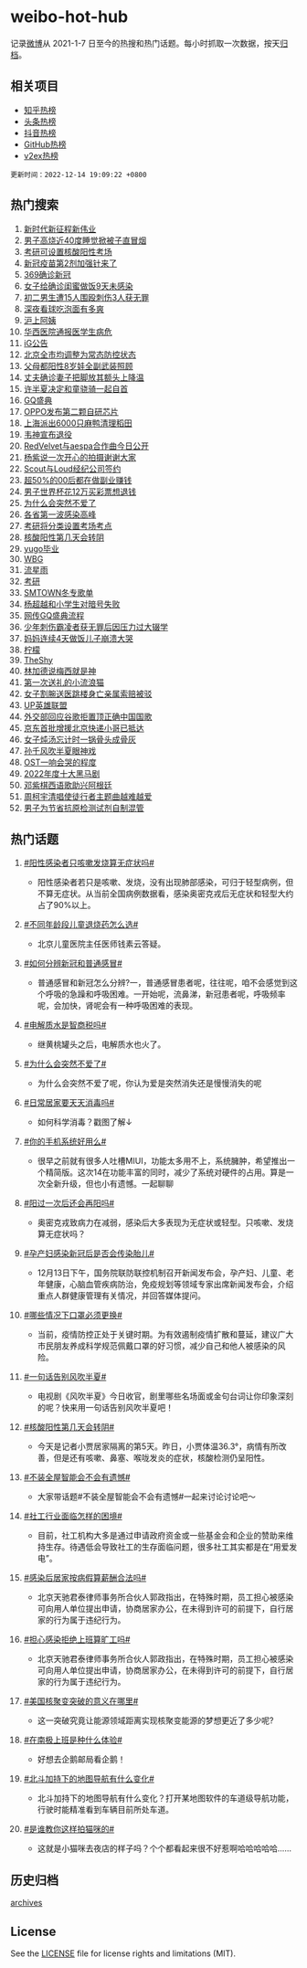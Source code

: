 # weibo-hot-hub

记录[微博](https://www.weibo.com)从 2021-1-7 日至今的热搜和热门话题。每小时抓取一次数据，按天[归档](archives)。

## 相关项目

- [知乎热榜](https://github.com/lonnyzhang423/zhihu-hot-hub)
- [头条热榜](https://github.com/lonnyzhang423/toutiao-hot-hub)
- [抖音热榜](https://github.com/lonnyzhang423/douyin-hot-hub)
- [GitHub热榜](https://github.com/lonnyzhang423/github-hot-hub)
- [v2ex热榜](https://github.com/lonnyzhang423/v2ex-hot-hub)


`更新时间：2022-12-14 19:09:22 +0800`

## 热门搜索

1. [新时代新征程新伟业](https://m.weibo.cn/search?containerid=100103type%3D1%26t%3D10%26q%3D%23%E6%96%B0%E6%97%B6%E4%BB%A3%E6%96%B0%E5%BE%81%E7%A8%8B%E6%96%B0%E4%BC%9F%E4%B8%9A%23&stream_entry_id=51&isnewpage=1&extparam=seat%3D1%26cate%3D10103%26filter_type%3Drealtimehot%26pos%3D0%26c_type%3D51%26dgr%3D0%26display_time%3D1671016161%26pre_seqid%3D167101616148706095148&luicode=10000011&lfid=106003type%253D25%2526t%253D3%2526disable_hot%253D1%2526filter_type%253Drealtimehot)
1. [男子高烧近40度睡觉掀被子直冒烟](https://m.weibo.cn/search?containerid=100103type%3D1%26t%3D10%26q%3D%23%E7%94%B7%E5%AD%90%E9%AB%98%E7%83%A7%E8%BF%9140%E5%BA%A6%E7%9D%A1%E8%A7%89%E6%8E%80%E8%A2%AB%E5%AD%90%E7%9B%B4%E5%86%92%E7%83%9F%23&stream_entry_id=31&isnewpage=1&extparam=seat%3D1%26realpos%3D1%26filter_type%3Drealtimehot%26lcate%3D5001%26dgr%3D0%26c_type%3D31%26cate%3D5001%26q%3D%2523%25E7%2594%25B7%25E5%25AD%2590%25E9%25AB%2598%25E7%2583%25A7%25E8%25BF%259140%25E5%25BA%25A6%25E7%259D%25A1%25E8%25A7%2589%25E6%258E%2580%25E8%25A2%25AB%25E5%25AD%2590%25E7%259B%25B4%25E5%2586%2592%25E7%2583%259F%2523%26pos%3D0%26band_rank%3D1%26flag%3D2%26display_time%3D1671016161%26pre_seqid%3D167101616148706095148&luicode=10000011&lfid=106003type%253D25%2526t%253D3%2526disable_hot%253D1%2526filter_type%253Drealtimehot)
1. [考研可设置核酸阳性考场](https://m.weibo.cn/search?containerid=100103type%3D1%26t%3D10%26q%3D%23%E8%80%83%E7%A0%94%E5%8F%AF%E8%AE%BE%E7%BD%AE%E6%A0%B8%E9%85%B8%E9%98%B3%E6%80%A7%E8%80%83%E5%9C%BA%23&stream_entry_id=31&isnewpage=1&extparam=seat%3D1%26realpos%3D2%26filter_type%3Drealtimehot%26lcate%3D5001%26dgr%3D0%26c_type%3D31%26cate%3D5001%26q%3D%2523%25E8%2580%2583%25E7%25A0%2594%25E5%258F%25AF%25E8%25AE%25BE%25E7%25BD%25AE%25E6%25A0%25B8%25E9%2585%25B8%25E9%2598%25B3%25E6%2580%25A7%25E8%2580%2583%25E5%259C%25BA%2523%26pos%3D1%26band_rank%3D2%26flag%3D1%26display_time%3D1671016161%26pre_seqid%3D167101616148706095148&luicode=10000011&lfid=106003type%253D25%2526t%253D3%2526disable_hot%253D1%2526filter_type%253Drealtimehot)
1. [新冠疫苗第2剂加强针来了](https://m.weibo.cn/search?containerid=100103type%3D1%26t%3D10%26q%3D%23%E6%96%B0%E5%86%A0%E7%96%AB%E8%8B%97%E7%AC%AC2%E5%89%82%E5%8A%A0%E5%BC%BA%E9%92%88%E6%9D%A5%E4%BA%86%23&stream_entry_id=31&isnewpage=1&extparam=seat%3D1%26realpos%3D3%26filter_type%3Drealtimehot%26lcate%3D5001%26dgr%3D0%26c_type%3D31%26cate%3D5001%26q%3D%2523%25E6%2596%25B0%25E5%2586%25A0%25E7%2596%25AB%25E8%258B%2597%25E7%25AC%25AC2%25E5%2589%2582%25E5%258A%25A0%25E5%25BC%25BA%25E9%2592%2588%25E6%259D%25A5%25E4%25BA%2586%2523%26pos%3D2%26band_rank%3D3%26flag%3D0%26display_time%3D1671016161%26pre_seqid%3D167101616148706095148&luicode=10000011&lfid=106003type%253D25%2526t%253D3%2526disable_hot%253D1%2526filter_type%253Drealtimehot)
1. [369确诊新冠](https://m.weibo.cn/search?containerid=100103type%3D1%26t%3D10%26q%3D%23369%E7%A1%AE%E8%AF%8A%E6%96%B0%E5%86%A0%23&stream_entry_id=31&isnewpage=1&extparam=seat%3D1%26realpos%3D4%26filter_type%3Drealtimehot%26lcate%3D5001%26dgr%3D0%26c_type%3D31%26cate%3D5001%26q%3D%2523369%25E7%25A1%25AE%25E8%25AF%258A%25E6%2596%25B0%25E5%2586%25A0%2523%26pos%3D3%26band_rank%3D4%26flag%3D2%26display_time%3D1671016161%26pre_seqid%3D167101616148706095148&luicode=10000011&lfid=106003type%253D25%2526t%253D3%2526disable_hot%253D1%2526filter_type%253Drealtimehot)
1. [女子给确诊闺蜜做饭9天未感染](https://m.weibo.cn/search?containerid=100103type%3D1%26t%3D10%26q%3D%23%E5%A5%B3%E5%AD%90%E7%BB%99%E7%A1%AE%E8%AF%8A%E9%97%BA%E8%9C%9C%E5%81%9A%E9%A5%AD9%E5%A4%A9%E6%9C%AA%E6%84%9F%E6%9F%93%23&stream_entry_id=31&isnewpage=1&extparam=seat%3D1%26realpos%3D5%26filter_type%3Drealtimehot%26lcate%3D5001%26dgr%3D0%26c_type%3D31%26cate%3D5001%26q%3D%2523%25E5%25A5%25B3%25E5%25AD%2590%25E7%25BB%2599%25E7%25A1%25AE%25E8%25AF%258A%25E9%2597%25BA%25E8%259C%259C%25E5%2581%259A%25E9%25A5%25AD9%25E5%25A4%25A9%25E6%259C%25AA%25E6%2584%259F%25E6%259F%2593%2523%26pos%3D4%26band_rank%3D5%26flag%3D1%26display_time%3D1671016161%26pre_seqid%3D167101616148706095148&luicode=10000011&lfid=106003type%253D25%2526t%253D3%2526disable_hot%253D1%2526filter_type%253Drealtimehot)
1. [初二男生遭15人围殴刺伤3人获无罪](https://m.weibo.cn/search?containerid=100103type%3D1%26t%3D10%26q%3D%23%E5%88%9D%E4%BA%8C%E7%94%B7%E7%94%9F%E9%81%AD15%E4%BA%BA%E5%9B%B4%E6%AE%B4%E5%88%BA%E4%BC%A43%E4%BA%BA%E8%8E%B7%E6%97%A0%E7%BD%AA%23&stream_entry_id=31&isnewpage=1&extparam=seat%3D1%26realpos%3D6%26filter_type%3Drealtimehot%26lcate%3D5001%26dgr%3D0%26c_type%3D31%26cate%3D5001%26q%3D%2523%25E5%2588%259D%25E4%25BA%258C%25E7%2594%25B7%25E7%2594%259F%25E9%2581%25AD15%25E4%25BA%25BA%25E5%259B%25B4%25E6%25AE%25B4%25E5%2588%25BA%25E4%25BC%25A43%25E4%25BA%25BA%25E8%258E%25B7%25E6%2597%25A0%25E7%25BD%25AA%2523%26pos%3D5%26band_rank%3D6%26flag%3D0%26display_time%3D1671016161%26pre_seqid%3D167101616148706095148&luicode=10000011&lfid=106003type%253D25%2526t%253D3%2526disable_hot%253D1%2526filter_type%253Drealtimehot)
1. [深夜看球吃泡面有多爽](https://m.weibo.cn/search?containerid=100103type%3D1%26t%3D10%26q%3D%23%E6%B7%B1%E5%A4%9C%E7%9C%8B%E7%90%83%E5%90%83%E6%B3%A1%E9%9D%A2%E6%9C%89%E5%A4%9A%E7%88%BD%23&stream_entry_id=31&isnewpage=1&extparam=seat%3D1%26filter_type%3Drealtimehot%26lcate%3D5001%26c_type%3D31%26dgr%3D0%26cate%3D5001%26q%3D%2523%25E6%25B7%25B1%25E5%25A4%259C%25E7%259C%258B%25E7%2590%2583%25E5%2590%2583%25E6%25B3%25A1%25E9%259D%25A2%25E6%259C%2589%25E5%25A4%259A%25E7%2588%25BD%2523%26topic_ad%3D1%26pos%3D6%26band_rank%3D7%26adid%3D174984%26display_time%3D1671016161%26pre_seqid%3D167101616148706095148&luicode=10000011&lfid=106003type%253D25%2526t%253D3%2526disable_hot%253D1%2526filter_type%253Drealtimehot)
1. [沪上阿姨](https://m.weibo.cn/search?containerid=100103type%3D1%26t%3D10%26q%3D%E6%B2%AA%E4%B8%8A%E9%98%BF%E5%A7%A8&stream_entry_id=31&isnewpage=1&extparam=seat%3D1%26realpos%3D7%26filter_type%3Drealtimehot%26lcate%3D5001%26dgr%3D0%26c_type%3D31%26cate%3D5001%26q%3D%25E6%25B2%25AA%25E4%25B8%258A%25E9%2598%25BF%25E5%25A7%25A8%26pos%3D7%26band_rank%3D7%26flag%3D16%26display_time%3D1671016161%26pre_seqid%3D167101616148706095148&luicode=10000011&lfid=106003type%253D25%2526t%253D3%2526disable_hot%253D1%2526filter_type%253Drealtimehot)
1. [华西医院通报医学生病危](https://m.weibo.cn/search?containerid=100103type%3D1%26t%3D10%26q%3D%23%E5%8D%8E%E8%A5%BF%E5%8C%BB%E9%99%A2%E9%80%9A%E6%8A%A5%E5%8C%BB%E5%AD%A6%E7%94%9F%E7%97%85%E5%8D%B1%23&stream_entry_id=31&isnewpage=1&extparam=seat%3D1%26realpos%3D8%26filter_type%3Drealtimehot%26lcate%3D5001%26dgr%3D0%26c_type%3D31%26cate%3D5001%26q%3D%2523%25E5%258D%258E%25E8%25A5%25BF%25E5%258C%25BB%25E9%2599%25A2%25E9%2580%259A%25E6%258A%25A5%25E5%258C%25BB%25E5%25AD%25A6%25E7%2594%259F%25E7%2597%2585%25E5%258D%25B1%2523%26pos%3D8%26band_rank%3D8%26flag%3D16%26display_time%3D1671016161%26pre_seqid%3D167101616148706095148&luicode=10000011&lfid=106003type%253D25%2526t%253D3%2526disable_hot%253D1%2526filter_type%253Drealtimehot)
1. [iG公告](https://m.weibo.cn/search?containerid=100103type%3D1%26t%3D10%26q%3DiG%E5%85%AC%E5%91%8A&stream_entry_id=31&isnewpage=1&extparam=seat%3D1%26realpos%3D9%26filter_type%3Drealtimehot%26lcate%3D5001%26dgr%3D0%26c_type%3D31%26cate%3D5001%26q%3DiG%25E5%2585%25AC%25E5%2591%258A%26pos%3D9%26band_rank%3D9%26flag%3D1%26display_time%3D1671016161%26pre_seqid%3D167101616148706095148&luicode=10000011&lfid=106003type%253D25%2526t%253D3%2526disable_hot%253D1%2526filter_type%253Drealtimehot)
1. [北京全市均调整为常态防控状态](https://m.weibo.cn/search?containerid=100103type%3D1%26t%3D10%26q%3D%23%E5%8C%97%E4%BA%AC%E5%85%A8%E5%B8%82%E5%9D%87%E8%B0%83%E6%95%B4%E4%B8%BA%E5%B8%B8%E6%80%81%E9%98%B2%E6%8E%A7%E7%8A%B6%E6%80%81%23&stream_entry_id=31&isnewpage=1&extparam=seat%3D1%26realpos%3D10%26filter_type%3Drealtimehot%26lcate%3D5001%26dgr%3D0%26c_type%3D31%26cate%3D5001%26q%3D%2523%25E5%258C%2597%25E4%25BA%25AC%25E5%2585%25A8%25E5%25B8%2582%25E5%259D%2587%25E8%25B0%2583%25E6%2595%25B4%25E4%25B8%25BA%25E5%25B8%25B8%25E6%2580%2581%25E9%2598%25B2%25E6%258E%25A7%25E7%258A%25B6%25E6%2580%2581%2523%26pos%3D10%26band_rank%3D10%26flag%3D0%26display_time%3D1671016161%26pre_seqid%3D167101616148706095148&luicode=10000011&lfid=106003type%253D25%2526t%253D3%2526disable_hot%253D1%2526filter_type%253Drealtimehot)
1. [父母都阳性8岁娃全副武装照顾](https://m.weibo.cn/search?containerid=100103type%3D1%26t%3D10%26q%3D%23%E7%88%B6%E6%AF%8D%E9%83%BD%E9%98%B3%E6%80%A78%E5%B2%81%E5%A8%83%E5%85%A8%E5%89%AF%E6%AD%A6%E8%A3%85%E7%85%A7%E9%A1%BE%23&stream_entry_id=31&isnewpage=1&extparam=seat%3D1%26realpos%3D11%26filter_type%3Drealtimehot%26lcate%3D5001%26dgr%3D0%26c_type%3D31%26cate%3D5001%26q%3D%2523%25E7%2588%25B6%25E6%25AF%258D%25E9%2583%25BD%25E9%2598%25B3%25E6%2580%25A78%25E5%25B2%2581%25E5%25A8%2583%25E5%2585%25A8%25E5%2589%25AF%25E6%25AD%25A6%25E8%25A3%2585%25E7%2585%25A7%25E9%25A1%25BE%2523%26pos%3D11%26band_rank%3D11%26flag%3D2%26display_time%3D1671016161%26pre_seqid%3D167101616148706095148&luicode=10000011&lfid=106003type%253D25%2526t%253D3%2526disable_hot%253D1%2526filter_type%253Drealtimehot)
1. [丈夫确诊妻子把脚放其额头上降温](https://m.weibo.cn/search?containerid=100103type%3D1%26t%3D10%26q%3D%23%E4%B8%88%E5%A4%AB%E7%A1%AE%E8%AF%8A%E5%A6%BB%E5%AD%90%E6%8A%8A%E8%84%9A%E6%94%BE%E5%85%B6%E9%A2%9D%E5%A4%B4%E4%B8%8A%E9%99%8D%E6%B8%A9%23&stream_entry_id=31&isnewpage=1&extparam=seat%3D1%26realpos%3D12%26filter_type%3Drealtimehot%26lcate%3D5001%26dgr%3D0%26c_type%3D31%26cate%3D5001%26q%3D%2523%25E4%25B8%2588%25E5%25A4%25AB%25E7%25A1%25AE%25E8%25AF%258A%25E5%25A6%25BB%25E5%25AD%2590%25E6%258A%258A%25E8%2584%259A%25E6%2594%25BE%25E5%2585%25B6%25E9%25A2%259D%25E5%25A4%25B4%25E4%25B8%258A%25E9%2599%258D%25E6%25B8%25A9%2523%26pos%3D12%26band_rank%3D12%26flag%3D1%26display_time%3D1671016161%26pre_seqid%3D167101616148706095148&luicode=10000011&lfid=106003type%253D25%2526t%253D3%2526disable_hot%253D1%2526filter_type%253Drealtimehot)
1. [许半夏决定和童骁骑一起自首](https://m.weibo.cn/search?containerid=100103type%3D1%26t%3D10%26q%3D%23%E8%AE%B8%E5%8D%8A%E5%A4%8F%E5%86%B3%E5%AE%9A%E5%92%8C%E7%AB%A5%E9%AA%81%E9%AA%91%E4%B8%80%E8%B5%B7%E8%87%AA%E9%A6%96%23&stream_entry_id=31&isnewpage=1&extparam=seat%3D1%26realpos%3D13%26filter_type%3Drealtimehot%26lcate%3D5001%26dgr%3D0%26c_type%3D31%26cate%3D5001%26q%3D%2523%25E8%25AE%25B8%25E5%258D%258A%25E5%25A4%258F%25E5%2586%25B3%25E5%25AE%259A%25E5%2592%258C%25E7%25AB%25A5%25E9%25AA%2581%25E9%25AA%2591%25E4%25B8%2580%25E8%25B5%25B7%25E8%2587%25AA%25E9%25A6%2596%2523%26pos%3D13%26band_rank%3D13%26flag%3D0%26display_time%3D1671016161%26pre_seqid%3D167101616148706095148&luicode=10000011&lfid=106003type%253D25%2526t%253D3%2526disable_hot%253D1%2526filter_type%253Drealtimehot)
1. [GQ盛典](https://m.weibo.cn/search?containerid=100103type%3D1%26t%3D10%26q%3DGQ%E7%9B%9B%E5%85%B8&stream_entry_id=31&isnewpage=1&extparam=seat%3D1%26realpos%3D14%26filter_type%3Drealtimehot%26lcate%3D5001%26dgr%3D0%26c_type%3D31%26cate%3D5001%26q%3DGQ%25E7%259B%259B%25E5%2585%25B8%26pos%3D14%26band_rank%3D14%26flag%3D0%26display_time%3D1671016161%26pre_seqid%3D167101616148706095148&luicode=10000011&lfid=106003type%253D25%2526t%253D3%2526disable_hot%253D1%2526filter_type%253Drealtimehot)
1. [OPPO发布第二颗自研芯片](https://m.weibo.cn/search?containerid=100103type%3D1%26t%3D10%26q%3D%23OPPO%E5%8F%91%E5%B8%83%E7%AC%AC%E4%BA%8C%E9%A2%97%E8%87%AA%E7%A0%94%E8%8A%AF%E7%89%87%23&stream_entry_id=31&isnewpage=1&extparam=seat%3D1%26realpos%3D15%26filter_type%3Drealtimehot%26lcate%3D5001%26dgr%3D0%26c_type%3D31%26cate%3D5001%26q%3D%2523OPPO%25E5%258F%2591%25E5%25B8%2583%25E7%25AC%25AC%25E4%25BA%258C%25E9%25A2%2597%25E8%2587%25AA%25E7%25A0%2594%25E8%258A%25AF%25E7%2589%2587%2523%26pos%3D15%26band_rank%3D15%26adid%3D175050%26flag%3D0%26display_time%3D1671016161%26pre_seqid%3D167101616148706095148&luicode=10000011&lfid=106003type%253D25%2526t%253D3%2526disable_hot%253D1%2526filter_type%253Drealtimehot)
1. [上海派出6000只麻鸭清理稻田](https://m.weibo.cn/search?containerid=100103type%3D1%26t%3D10%26q%3D%23%E4%B8%8A%E6%B5%B7%E6%B4%BE%E5%87%BA6000%E5%8F%AA%E9%BA%BB%E9%B8%AD%E6%B8%85%E7%90%86%E7%A8%BB%E7%94%B0%23&stream_entry_id=31&isnewpage=1&extparam=seat%3D1%26realpos%3D16%26filter_type%3Drealtimehot%26lcate%3D5001%26dgr%3D0%26c_type%3D31%26cate%3D5001%26q%3D%2523%25E4%25B8%258A%25E6%25B5%25B7%25E6%25B4%25BE%25E5%2587%25BA6000%25E5%258F%25AA%25E9%25BA%25BB%25E9%25B8%25AD%25E6%25B8%2585%25E7%2590%2586%25E7%25A8%25BB%25E7%2594%25B0%2523%26pos%3D16%26band_rank%3D16%26flag%3D0%26display_time%3D1671016161%26pre_seqid%3D167101616148706095148&luicode=10000011&lfid=106003type%253D25%2526t%253D3%2526disable_hot%253D1%2526filter_type%253Drealtimehot)
1. [韦神宣布退役](https://m.weibo.cn/search?containerid=100103type%3D1%26t%3D10%26q%3D%23%E9%9F%A6%E7%A5%9E%E5%AE%A3%E5%B8%83%E9%80%80%E5%BD%B9%23&stream_entry_id=31&isnewpage=1&extparam=seat%3D1%26realpos%3D17%26filter_type%3Drealtimehot%26lcate%3D5001%26dgr%3D0%26c_type%3D31%26cate%3D5001%26q%3D%2523%25E9%259F%25A6%25E7%25A5%259E%25E5%25AE%25A3%25E5%25B8%2583%25E9%2580%2580%25E5%25BD%25B9%2523%26pos%3D17%26band_rank%3D17%26flag%3D1%26display_time%3D1671016161%26pre_seqid%3D167101616148706095148&luicode=10000011&lfid=106003type%253D25%2526t%253D3%2526disable_hot%253D1%2526filter_type%253Drealtimehot)
1. [RedVelvet与aespa合作曲今日公开](https://m.weibo.cn/search?containerid=100103type%3D1%26t%3D10%26q%3D%23RedVelvet%E4%B8%8Eaespa%E5%90%88%E4%BD%9C%E6%9B%B2%E4%BB%8A%E6%97%A5%E5%85%AC%E5%BC%80%23&stream_entry_id=31&isnewpage=1&extparam=seat%3D1%26realpos%3D18%26filter_type%3Drealtimehot%26lcate%3D5001%26dgr%3D0%26c_type%3D31%26cate%3D5001%26q%3D%2523RedVelvet%25E4%25B8%258Eaespa%25E5%2590%2588%25E4%25BD%259C%25E6%259B%25B2%25E4%25BB%258A%25E6%2597%25A5%25E5%2585%25AC%25E5%25BC%2580%2523%26pos%3D18%26band_rank%3D18%26flag%3D1%26display_time%3D1671016161%26pre_seqid%3D167101616148706095148&luicode=10000011&lfid=106003type%253D25%2526t%253D3%2526disable_hot%253D1%2526filter_type%253Drealtimehot)
1. [杨紫说一次开心的拍摄谢谢大家](https://m.weibo.cn/search?containerid=100103type%3D1%26t%3D10%26q%3D%23%E6%9D%A8%E7%B4%AB%E8%AF%B4%E4%B8%80%E6%AC%A1%E5%BC%80%E5%BF%83%E7%9A%84%E6%8B%8D%E6%91%84%E8%B0%A2%E8%B0%A2%E5%A4%A7%E5%AE%B6%23&stream_entry_id=31&isnewpage=1&extparam=seat%3D1%26realpos%3D19%26filter_type%3Drealtimehot%26lcate%3D5001%26dgr%3D0%26c_type%3D31%26cate%3D5001%26q%3D%2523%25E6%259D%25A8%25E7%25B4%25AB%25E8%25AF%25B4%25E4%25B8%2580%25E6%25AC%25A1%25E5%25BC%2580%25E5%25BF%2583%25E7%259A%2584%25E6%258B%258D%25E6%2591%2584%25E8%25B0%25A2%25E8%25B0%25A2%25E5%25A4%25A7%25E5%25AE%25B6%2523%26pos%3D19%26band_rank%3D19%26flag%3D1%26display_time%3D1671016161%26pre_seqid%3D167101616148706095148&luicode=10000011&lfid=106003type%253D25%2526t%253D3%2526disable_hot%253D1%2526filter_type%253Drealtimehot)
1. [Scout与Loud经纪公司签约](https://m.weibo.cn/search?containerid=100103type%3D1%26t%3D10%26q%3DScout%E4%B8%8ELoud%E7%BB%8F%E7%BA%AA%E5%85%AC%E5%8F%B8%E7%AD%BE%E7%BA%A6&stream_entry_id=31&isnewpage=1&extparam=seat%3D1%26realpos%3D20%26filter_type%3Drealtimehot%26lcate%3D5001%26dgr%3D0%26c_type%3D31%26cate%3D5001%26q%3DScout%25E4%25B8%258ELoud%25E7%25BB%258F%25E7%25BA%25AA%25E5%2585%25AC%25E5%258F%25B8%25E7%25AD%25BE%25E7%25BA%25A6%26pos%3D20%26band_rank%3D20%26flag%3D1%26display_time%3D1671016161%26pre_seqid%3D167101616148706095148&luicode=10000011&lfid=106003type%253D25%2526t%253D3%2526disable_hot%253D1%2526filter_type%253Drealtimehot)
1. [超50%的00后都在做副业赚钱](https://m.weibo.cn/search?containerid=100103type%3D1%26t%3D10%26q%3D%23%E8%B6%8550%25%E7%9A%8400%E5%90%8E%E9%83%BD%E5%9C%A8%E5%81%9A%E5%89%AF%E4%B8%9A%E8%B5%9A%E9%92%B1%23&stream_entry_id=31&isnewpage=1&extparam=seat%3D1%26realpos%3D21%26filter_type%3Drealtimehot%26lcate%3D5001%26dgr%3D0%26c_type%3D31%26cate%3D5001%26q%3D%2523%25E8%25B6%258550%2525%25E7%259A%258400%25E5%2590%258E%25E9%2583%25BD%25E5%259C%25A8%25E5%2581%259A%25E5%2589%25AF%25E4%25B8%259A%25E8%25B5%259A%25E9%2592%25B1%2523%26pos%3D21%26band_rank%3D21%26flag%3D0%26display_time%3D1671016161%26pre_seqid%3D167101616148706095148&luicode=10000011&lfid=106003type%253D25%2526t%253D3%2526disable_hot%253D1%2526filter_type%253Drealtimehot)
1. [男子世界杯花12万买彩票想退钱](https://m.weibo.cn/search?containerid=100103type%3D1%26t%3D10%26q%3D%23%E7%94%B7%E5%AD%90%E4%B8%96%E7%95%8C%E6%9D%AF%E8%8A%B112%E4%B8%87%E4%B9%B0%E5%BD%A9%E7%A5%A8%E6%83%B3%E9%80%80%E9%92%B1%23&stream_entry_id=31&isnewpage=1&extparam=seat%3D1%26realpos%3D22%26filter_type%3Drealtimehot%26lcate%3D5001%26dgr%3D0%26c_type%3D31%26cate%3D5001%26q%3D%2523%25E7%2594%25B7%25E5%25AD%2590%25E4%25B8%2596%25E7%2595%258C%25E6%259D%25AF%25E8%258A%25B112%25E4%25B8%2587%25E4%25B9%25B0%25E5%25BD%25A9%25E7%25A5%25A8%25E6%2583%25B3%25E9%2580%2580%25E9%2592%25B1%2523%26pos%3D22%26band_rank%3D22%26flag%3D0%26display_time%3D1671016161%26pre_seqid%3D167101616148706095148&luicode=10000011&lfid=106003type%253D25%2526t%253D3%2526disable_hot%253D1%2526filter_type%253Drealtimehot)
1. [为什么会突然不爱了](https://m.weibo.cn/search?containerid=100103type%3D1%26t%3D10%26q%3D%23%E4%B8%BA%E4%BB%80%E4%B9%88%E4%BC%9A%E7%AA%81%E7%84%B6%E4%B8%8D%E7%88%B1%E4%BA%86%23&stream_entry_id=31&isnewpage=1&extparam=seat%3D1%26realpos%3D23%26filter_type%3Drealtimehot%26lcate%3D5001%26dgr%3D0%26c_type%3D31%26cate%3D5001%26q%3D%2523%25E4%25B8%25BA%25E4%25BB%2580%25E4%25B9%2588%25E4%25BC%259A%25E7%25AA%2581%25E7%2584%25B6%25E4%25B8%258D%25E7%2588%25B1%25E4%25BA%2586%2523%26pos%3D23%26band_rank%3D23%26flag%3D1%26display_time%3D1671016161%26pre_seqid%3D167101616148706095148&luicode=10000011&lfid=106003type%253D25%2526t%253D3%2526disable_hot%253D1%2526filter_type%253Drealtimehot)
1. [各省第一波感染高峰](https://m.weibo.cn/search?containerid=100103type%3D1%26t%3D10%26q%3D%23%E5%90%84%E7%9C%81%E7%AC%AC%E4%B8%80%E6%B3%A2%E6%84%9F%E6%9F%93%E9%AB%98%E5%B3%B0%23&stream_entry_id=31&isnewpage=1&extparam=seat%3D1%26realpos%3D24%26filter_type%3Drealtimehot%26lcate%3D5001%26dgr%3D0%26c_type%3D31%26cate%3D5001%26q%3D%2523%25E5%2590%2584%25E7%259C%2581%25E7%25AC%25AC%25E4%25B8%2580%25E6%25B3%25A2%25E6%2584%259F%25E6%259F%2593%25E9%25AB%2598%25E5%25B3%25B0%2523%26pos%3D24%26band_rank%3D24%26flag%3D2%26display_time%3D1671016161%26pre_seqid%3D167101616148706095148&luicode=10000011&lfid=106003type%253D25%2526t%253D3%2526disable_hot%253D1%2526filter_type%253Drealtimehot)
1. [考研将分类设置考场考点](https://m.weibo.cn/search?containerid=100103type%3D1%26t%3D10%26q%3D%23%E8%80%83%E7%A0%94%E5%B0%86%E5%88%86%E7%B1%BB%E8%AE%BE%E7%BD%AE%E8%80%83%E5%9C%BA%E8%80%83%E7%82%B9%23&stream_entry_id=31&isnewpage=1&extparam=seat%3D1%26realpos%3D25%26filter_type%3Drealtimehot%26lcate%3D5001%26dgr%3D0%26c_type%3D31%26cate%3D5001%26q%3D%2523%25E8%2580%2583%25E7%25A0%2594%25E5%25B0%2586%25E5%2588%2586%25E7%25B1%25BB%25E8%25AE%25BE%25E7%25BD%25AE%25E8%2580%2583%25E5%259C%25BA%25E8%2580%2583%25E7%2582%25B9%2523%26pos%3D25%26band_rank%3D25%26flag%3D1%26display_time%3D1671016161%26pre_seqid%3D167101616148706095148&luicode=10000011&lfid=106003type%253D25%2526t%253D3%2526disable_hot%253D1%2526filter_type%253Drealtimehot)
1. [核酸阳性第几天会转阴](https://m.weibo.cn/search?containerid=100103type%3D1%26t%3D10%26q%3D%23%E6%A0%B8%E9%85%B8%E9%98%B3%E6%80%A7%E7%AC%AC%E5%87%A0%E5%A4%A9%E4%BC%9A%E8%BD%AC%E9%98%B4%23&stream_entry_id=31&isnewpage=1&extparam=seat%3D1%26realpos%3D26%26filter_type%3Drealtimehot%26lcate%3D5001%26dgr%3D0%26c_type%3D31%26cate%3D5001%26q%3D%2523%25E6%25A0%25B8%25E9%2585%25B8%25E9%2598%25B3%25E6%2580%25A7%25E7%25AC%25AC%25E5%2587%25A0%25E5%25A4%25A9%25E4%25BC%259A%25E8%25BD%25AC%25E9%2598%25B4%2523%26pos%3D26%26band_rank%3D26%26flag%3D0%26display_time%3D1671016161%26pre_seqid%3D167101616148706095148&luicode=10000011&lfid=106003type%253D25%2526t%253D3%2526disable_hot%253D1%2526filter_type%253Drealtimehot)
1. [yugo毕业](https://m.weibo.cn/search?containerid=100103type%3D1%26t%3D10%26q%3Dyugo%E6%AF%95%E4%B8%9A&stream_entry_id=31&isnewpage=1&extparam=seat%3D1%26realpos%3D27%26filter_type%3Drealtimehot%26lcate%3D5001%26dgr%3D0%26c_type%3D31%26cate%3D5001%26q%3Dyugo%25E6%25AF%2595%25E4%25B8%259A%26pos%3D27%26band_rank%3D27%26flag%3D0%26display_time%3D1671016161%26pre_seqid%3D167101616148706095148&luicode=10000011&lfid=106003type%253D25%2526t%253D3%2526disable_hot%253D1%2526filter_type%253Drealtimehot)
1. [WBG](https://m.weibo.cn/search?containerid=100103type%3D1%26t%3D10%26q%3DWBG&stream_entry_id=31&isnewpage=1&extparam=seat%3D1%26realpos%3D28%26filter_type%3Drealtimehot%26lcate%3D5001%26dgr%3D0%26c_type%3D31%26cate%3D5001%26q%3DWBG%26pos%3D28%26band_rank%3D28%26flag%3D0%26display_time%3D1671016161%26pre_seqid%3D167101616148706095148&luicode=10000011&lfid=106003type%253D25%2526t%253D3%2526disable_hot%253D1%2526filter_type%253Drealtimehot)
1. [流星雨](https://m.weibo.cn/search?containerid=100103type%3D1%26t%3D10%26q%3D%E6%B5%81%E6%98%9F%E9%9B%A8&stream_entry_id=31&isnewpage=1&extparam=seat%3D1%26realpos%3D29%26filter_type%3Drealtimehot%26lcate%3D5001%26dgr%3D0%26c_type%3D31%26cate%3D5001%26q%3D%25E6%25B5%2581%25E6%2598%259F%25E9%259B%25A8%26pos%3D29%26band_rank%3D29%26flag%3D1%26display_time%3D1671016161%26pre_seqid%3D167101616148706095148&luicode=10000011&lfid=106003type%253D25%2526t%253D3%2526disable_hot%253D1%2526filter_type%253Drealtimehot)
1. [考研](https://m.weibo.cn/search?containerid=100103type%3D1%26t%3D10%26q%3D%23%E8%80%83%E7%A0%94%23&stream_entry_id=31&isnewpage=1&extparam=seat%3D1%26realpos%3D30%26filter_type%3Drealtimehot%26lcate%3D5001%26dgr%3D0%26c_type%3D31%26cate%3D5001%26q%3D%2523%25E8%2580%2583%25E7%25A0%2594%2523%26pos%3D30%26band_rank%3D30%26flag%3D0%26display_time%3D1671016161%26pre_seqid%3D167101616148706095148&luicode=10000011&lfid=106003type%253D25%2526t%253D3%2526disable_hot%253D1%2526filter_type%253Drealtimehot)
1. [SMTOWN冬专歌单](https://m.weibo.cn/search?containerid=100103type%3D1%26t%3D10%26q%3D%23SMTOWN%E5%86%AC%E4%B8%93%E6%AD%8C%E5%8D%95%23&stream_entry_id=31&isnewpage=1&extparam=seat%3D1%26realpos%3D31%26filter_type%3Drealtimehot%26lcate%3D5001%26dgr%3D0%26c_type%3D31%26cate%3D5001%26q%3D%2523SMTOWN%25E5%2586%25AC%25E4%25B8%2593%25E6%25AD%258C%25E5%258D%2595%2523%26pos%3D31%26band_rank%3D31%26flag%3D1%26display_time%3D1671016161%26pre_seqid%3D167101616148706095148&luicode=10000011&lfid=106003type%253D25%2526t%253D3%2526disable_hot%253D1%2526filter_type%253Drealtimehot)
1. [杨超越和小学生对暗号失败](https://m.weibo.cn/search?containerid=100103type%3D1%26t%3D10%26q%3D%23%E6%9D%A8%E8%B6%85%E8%B6%8A%E5%92%8C%E5%B0%8F%E5%AD%A6%E7%94%9F%E5%AF%B9%E6%9A%97%E5%8F%B7%E5%A4%B1%E8%B4%A5%23&stream_entry_id=31&isnewpage=1&extparam=seat%3D1%26realpos%3D32%26filter_type%3Drealtimehot%26lcate%3D5001%26dgr%3D0%26c_type%3D31%26cate%3D5001%26q%3D%2523%25E6%259D%25A8%25E8%25B6%2585%25E8%25B6%258A%25E5%2592%258C%25E5%25B0%258F%25E5%25AD%25A6%25E7%2594%259F%25E5%25AF%25B9%25E6%259A%2597%25E5%258F%25B7%25E5%25A4%25B1%25E8%25B4%25A5%2523%26pos%3D32%26band_rank%3D32%26flag%3D1%26display_time%3D1671016161%26pre_seqid%3D167101616148706095148&luicode=10000011&lfid=106003type%253D25%2526t%253D3%2526disable_hot%253D1%2526filter_type%253Drealtimehot)
1. [网传GQ盛典流程](https://m.weibo.cn/search?containerid=100103type%3D1%26t%3D10%26q%3D%23%E7%BD%91%E4%BC%A0GQ%E7%9B%9B%E5%85%B8%E6%B5%81%E7%A8%8B%23&stream_entry_id=31&isnewpage=1&extparam=seat%3D1%26realpos%3D33%26filter_type%3Drealtimehot%26lcate%3D5001%26dgr%3D0%26c_type%3D31%26cate%3D5001%26q%3D%2523%25E7%25BD%2591%25E4%25BC%25A0GQ%25E7%259B%259B%25E5%2585%25B8%25E6%25B5%2581%25E7%25A8%258B%2523%26pos%3D33%26band_rank%3D33%26flag%3D1%26display_time%3D1671016161%26pre_seqid%3D167101616148706095148&luicode=10000011&lfid=106003type%253D25%2526t%253D3%2526disable_hot%253D1%2526filter_type%253Drealtimehot)
1. [少年刺伤霸凌者获无罪后因压力过大辍学](https://m.weibo.cn/search?containerid=100103type%3D1%26t%3D10%26q%3D%23%E5%B0%91%E5%B9%B4%E5%88%BA%E4%BC%A4%E9%9C%B8%E5%87%8C%E8%80%85%E8%8E%B7%E6%97%A0%E7%BD%AA%E5%90%8E%E5%9B%A0%E5%8E%8B%E5%8A%9B%E8%BF%87%E5%A4%A7%E8%BE%8D%E5%AD%A6%23&stream_entry_id=31&isnewpage=1&extparam=seat%3D1%26realpos%3D34%26filter_type%3Drealtimehot%26lcate%3D5001%26dgr%3D0%26c_type%3D31%26cate%3D5001%26q%3D%2523%25E5%25B0%2591%25E5%25B9%25B4%25E5%2588%25BA%25E4%25BC%25A4%25E9%259C%25B8%25E5%2587%258C%25E8%2580%2585%25E8%258E%25B7%25E6%2597%25A0%25E7%25BD%25AA%25E5%2590%258E%25E5%259B%25A0%25E5%258E%258B%25E5%258A%259B%25E8%25BF%2587%25E5%25A4%25A7%25E8%25BE%258D%25E5%25AD%25A6%2523%26pos%3D34%26band_rank%3D34%26flag%3D0%26display_time%3D1671016161%26pre_seqid%3D167101616148706095148&luicode=10000011&lfid=106003type%253D25%2526t%253D3%2526disable_hot%253D1%2526filter_type%253Drealtimehot)
1. [妈妈连续4天做饭儿子崩溃大哭](https://m.weibo.cn/search?containerid=100103type%3D1%26t%3D10%26q%3D%23%E5%A6%88%E5%A6%88%E8%BF%9E%E7%BB%AD4%E5%A4%A9%E5%81%9A%E9%A5%AD%E5%84%BF%E5%AD%90%E5%B4%A9%E6%BA%83%E5%A4%A7%E5%93%AD%23&stream_entry_id=31&isnewpage=1&extparam=seat%3D1%26realpos%3D35%26filter_type%3Drealtimehot%26lcate%3D5001%26dgr%3D0%26c_type%3D31%26cate%3D5001%26q%3D%2523%25E5%25A6%2588%25E5%25A6%2588%25E8%25BF%259E%25E7%25BB%25AD4%25E5%25A4%25A9%25E5%2581%259A%25E9%25A5%25AD%25E5%2584%25BF%25E5%25AD%2590%25E5%25B4%25A9%25E6%25BA%2583%25E5%25A4%25A7%25E5%2593%25AD%2523%26pos%3D35%26band_rank%3D35%26flag%3D0%26display_time%3D1671016161%26pre_seqid%3D167101616148706095148&luicode=10000011&lfid=106003type%253D25%2526t%253D3%2526disable_hot%253D1%2526filter_type%253Drealtimehot)
1. [柠檬](https://m.weibo.cn/search?containerid=100103type%3D1%26t%3D10%26q%3D%E6%9F%A0%E6%AA%AC&stream_entry_id=31&isnewpage=1&extparam=seat%3D1%26realpos%3D36%26filter_type%3Drealtimehot%26lcate%3D5001%26dgr%3D0%26c_type%3D31%26cate%3D5001%26q%3D%25E6%259F%25A0%25E6%25AA%25AC%26pos%3D36%26band_rank%3D36%26flag%3D1%26display_time%3D1671016161%26pre_seqid%3D167101616148706095148&luicode=10000011&lfid=106003type%253D25%2526t%253D3%2526disable_hot%253D1%2526filter_type%253Drealtimehot)
1. [TheShy](https://m.weibo.cn/search?containerid=100103type%3D1%26t%3D10%26q%3DTheShy&stream_entry_id=31&isnewpage=1&extparam=seat%3D1%26realpos%3D37%26filter_type%3Drealtimehot%26lcate%3D5001%26dgr%3D0%26c_type%3D31%26cate%3D5001%26q%3DTheShy%26pos%3D37%26band_rank%3D37%26flag%3D0%26display_time%3D1671016161%26pre_seqid%3D167101616148706095148&luicode=10000011&lfid=106003type%253D25%2526t%253D3%2526disable_hot%253D1%2526filter_type%253Drealtimehot)
1. [林加德说梅西就是神](https://m.weibo.cn/search?containerid=100103type%3D1%26t%3D10%26q%3D%23%E6%9E%97%E5%8A%A0%E5%BE%B7%E8%AF%B4%E6%A2%85%E8%A5%BF%E5%B0%B1%E6%98%AF%E7%A5%9E%23&stream_entry_id=31&isnewpage=1&extparam=seat%3D1%26realpos%3D38%26filter_type%3Drealtimehot%26lcate%3D5001%26dgr%3D0%26c_type%3D31%26cate%3D5001%26q%3D%2523%25E6%259E%2597%25E5%258A%25A0%25E5%25BE%25B7%25E8%25AF%25B4%25E6%25A2%2585%25E8%25A5%25BF%25E5%25B0%25B1%25E6%2598%25AF%25E7%25A5%259E%2523%26pos%3D38%26band_rank%3D38%26flag%3D1%26display_time%3D1671016161%26pre_seqid%3D167101616148706095148&luicode=10000011&lfid=106003type%253D25%2526t%253D3%2526disable_hot%253D1%2526filter_type%253Drealtimehot)
1. [第一次送礼的小流浪猫](https://m.weibo.cn/search?containerid=100103type%3D1%26t%3D10%26q%3D%23%E7%AC%AC%E4%B8%80%E6%AC%A1%E9%80%81%E7%A4%BC%E7%9A%84%E5%B0%8F%E6%B5%81%E6%B5%AA%E7%8C%AB%23&stream_entry_id=31&isnewpage=1&extparam=seat%3D1%26realpos%3D39%26filter_type%3Drealtimehot%26lcate%3D5001%26dgr%3D0%26c_type%3D31%26cate%3D5001%26q%3D%2523%25E7%25AC%25AC%25E4%25B8%2580%25E6%25AC%25A1%25E9%2580%2581%25E7%25A4%25BC%25E7%259A%2584%25E5%25B0%258F%25E6%25B5%2581%25E6%25B5%25AA%25E7%258C%25AB%2523%26pos%3D39%26band_rank%3D39%26flag%3D1%26display_time%3D1671016161%26pre_seqid%3D167101616148706095148&luicode=10000011&lfid=106003type%253D25%2526t%253D3%2526disable_hot%253D1%2526filter_type%253Drealtimehot)
1. [女子割腕送医跳楼身亡亲属索赔被驳](https://m.weibo.cn/search?containerid=100103type%3D1%26t%3D10%26q%3D%23%E5%A5%B3%E5%AD%90%E5%89%B2%E8%85%95%E9%80%81%E5%8C%BB%E8%B7%B3%E6%A5%BC%E8%BA%AB%E4%BA%A1%E4%BA%B2%E5%B1%9E%E7%B4%A2%E8%B5%94%E8%A2%AB%E9%A9%B3%23&stream_entry_id=31&isnewpage=1&extparam=seat%3D1%26realpos%3D40%26filter_type%3Drealtimehot%26lcate%3D5001%26dgr%3D0%26c_type%3D31%26cate%3D5001%26q%3D%2523%25E5%25A5%25B3%25E5%25AD%2590%25E5%2589%25B2%25E8%2585%2595%25E9%2580%2581%25E5%258C%25BB%25E8%25B7%25B3%25E6%25A5%25BC%25E8%25BA%25AB%25E4%25BA%25A1%25E4%25BA%25B2%25E5%25B1%259E%25E7%25B4%25A2%25E8%25B5%2594%25E8%25A2%25AB%25E9%25A9%25B3%2523%26pos%3D40%26band_rank%3D40%26flag%3D0%26display_time%3D1671016161%26pre_seqid%3D167101616148706095148&luicode=10000011&lfid=106003type%253D25%2526t%253D3%2526disable_hot%253D1%2526filter_type%253Drealtimehot)
1. [UP英雄联盟](https://m.weibo.cn/search?containerid=100103type%3D1%26t%3D10%26q%3DUP%E8%8B%B1%E9%9B%84%E8%81%94%E7%9B%9F&stream_entry_id=31&isnewpage=1&extparam=seat%3D1%26realpos%3D41%26filter_type%3Drealtimehot%26lcate%3D5001%26dgr%3D0%26c_type%3D31%26cate%3D5001%26q%3DUP%25E8%258B%25B1%25E9%259B%2584%25E8%2581%2594%25E7%259B%259F%26pos%3D41%26band_rank%3D41%26flag%3D0%26display_time%3D1671016161%26pre_seqid%3D167101616148706095148&luicode=10000011&lfid=106003type%253D25%2526t%253D3%2526disable_hot%253D1%2526filter_type%253Drealtimehot)
1. [外交部回应谷歌拒置顶正确中国国歌](https://m.weibo.cn/search?containerid=100103type%3D1%26t%3D10%26q%3D%23%E5%A4%96%E4%BA%A4%E9%83%A8%E5%9B%9E%E5%BA%94%E8%B0%B7%E6%AD%8C%E6%8B%92%E7%BD%AE%E9%A1%B6%E6%AD%A3%E7%A1%AE%E4%B8%AD%E5%9B%BD%E5%9B%BD%E6%AD%8C%23&stream_entry_id=31&isnewpage=1&extparam=seat%3D1%26realpos%3D42%26filter_type%3Drealtimehot%26lcate%3D5001%26dgr%3D0%26c_type%3D31%26cate%3D5001%26q%3D%2523%25E5%25A4%2596%25E4%25BA%25A4%25E9%2583%25A8%25E5%259B%259E%25E5%25BA%2594%25E8%25B0%25B7%25E6%25AD%258C%25E6%258B%2592%25E7%25BD%25AE%25E9%25A1%25B6%25E6%25AD%25A3%25E7%25A1%25AE%25E4%25B8%25AD%25E5%259B%25BD%25E5%259B%25BD%25E6%25AD%258C%2523%26pos%3D42%26band_rank%3D42%26flag%3D1%26display_time%3D1671016161%26pre_seqid%3D167101616148706095148&luicode=10000011&lfid=106003type%253D25%2526t%253D3%2526disable_hot%253D1%2526filter_type%253Drealtimehot)
1. [京东首批增援北京快递小哥已抵达](https://m.weibo.cn/search?containerid=100103type%3D1%26t%3D10%26q%3D%23%E4%BA%AC%E4%B8%9C%E9%A6%96%E6%89%B9%E5%A2%9E%E6%8F%B4%E5%8C%97%E4%BA%AC%E5%BF%AB%E9%80%92%E5%B0%8F%E5%93%A5%E5%B7%B2%E6%8A%B5%E8%BE%BE%23&stream_entry_id=31&isnewpage=1&extparam=seat%3D1%26realpos%3D43%26filter_type%3Drealtimehot%26lcate%3D5001%26dgr%3D0%26c_type%3D31%26cate%3D5001%26q%3D%2523%25E4%25BA%25AC%25E4%25B8%259C%25E9%25A6%2596%25E6%2589%25B9%25E5%25A2%259E%25E6%258F%25B4%25E5%258C%2597%25E4%25BA%25AC%25E5%25BF%25AB%25E9%2580%2592%25E5%25B0%258F%25E5%2593%25A5%25E5%25B7%25B2%25E6%258A%25B5%25E8%25BE%25BE%2523%26pos%3D43%26band_rank%3D43%26flag%3D1%26display_time%3D1671016161%26pre_seqid%3D167101616148706095148&luicode=10000011&lfid=106003type%253D25%2526t%253D3%2526disable_hot%253D1%2526filter_type%253Drealtimehot)
1. [女子炖汤忘计时一锅骨头成骨灰](https://m.weibo.cn/search?containerid=100103type%3D1%26t%3D10%26q%3D%23%E5%A5%B3%E5%AD%90%E7%82%96%E6%B1%A4%E5%BF%98%E8%AE%A1%E6%97%B6%E4%B8%80%E9%94%85%E9%AA%A8%E5%A4%B4%E6%88%90%E9%AA%A8%E7%81%B0%23&stream_entry_id=31&isnewpage=1&extparam=seat%3D1%26realpos%3D44%26filter_type%3Drealtimehot%26lcate%3D5001%26dgr%3D0%26c_type%3D31%26cate%3D5001%26q%3D%2523%25E5%25A5%25B3%25E5%25AD%2590%25E7%2582%2596%25E6%25B1%25A4%25E5%25BF%2598%25E8%25AE%25A1%25E6%2597%25B6%25E4%25B8%2580%25E9%2594%2585%25E9%25AA%25A8%25E5%25A4%25B4%25E6%2588%2590%25E9%25AA%25A8%25E7%2581%25B0%2523%26pos%3D44%26band_rank%3D44%26flag%3D0%26display_time%3D1671016161%26pre_seqid%3D167101616148706095148&luicode=10000011&lfid=106003type%253D25%2526t%253D3%2526disable_hot%253D1%2526filter_type%253Drealtimehot)
1. [孙千风吹半夏眼神戏](https://m.weibo.cn/search?containerid=100103type%3D1%26t%3D10%26q%3D%23%E5%AD%99%E5%8D%83%E9%A3%8E%E5%90%B9%E5%8D%8A%E5%A4%8F%E7%9C%BC%E7%A5%9E%E6%88%8F%23&stream_entry_id=31&isnewpage=1&extparam=seat%3D1%26realpos%3D45%26filter_type%3Drealtimehot%26lcate%3D5001%26dgr%3D0%26c_type%3D31%26cate%3D5001%26q%3D%2523%25E5%25AD%2599%25E5%258D%2583%25E9%25A3%258E%25E5%2590%25B9%25E5%258D%258A%25E5%25A4%258F%25E7%259C%25BC%25E7%25A5%259E%25E6%2588%258F%2523%26pos%3D45%26band_rank%3D45%26flag%3D1%26display_time%3D1671016161%26pre_seqid%3D167101616148706095148&luicode=10000011&lfid=106003type%253D25%2526t%253D3%2526disable_hot%253D1%2526filter_type%253Drealtimehot)
1. [OST一响会哭的程度](https://m.weibo.cn/search?containerid=100103type%3D1%26t%3D10%26q%3D%23OST%E4%B8%80%E5%93%8D%E4%BC%9A%E5%93%AD%E7%9A%84%E7%A8%8B%E5%BA%A6%23&stream_entry_id=31&isnewpage=1&extparam=seat%3D1%26realpos%3D46%26filter_type%3Drealtimehot%26lcate%3D5001%26dgr%3D0%26c_type%3D31%26cate%3D5001%26q%3D%2523OST%25E4%25B8%2580%25E5%2593%258D%25E4%25BC%259A%25E5%2593%25AD%25E7%259A%2584%25E7%25A8%258B%25E5%25BA%25A6%2523%26pos%3D46%26band_rank%3D46%26flag%3D1%26display_time%3D1671016161%26pre_seqid%3D167101616148706095148&luicode=10000011&lfid=106003type%253D25%2526t%253D3%2526disable_hot%253D1%2526filter_type%253Drealtimehot)
1. [2022年度十大黑马剧](https://m.weibo.cn/search?containerid=100103type%3D1%26t%3D10%26q%3D%232022%E5%B9%B4%E5%BA%A6%E5%8D%81%E5%A4%A7%E9%BB%91%E9%A9%AC%E5%89%A7%23&stream_entry_id=31&isnewpage=1&extparam=seat%3D1%26realpos%3D47%26filter_type%3Drealtimehot%26lcate%3D5001%26dgr%3D0%26c_type%3D31%26cate%3D5001%26q%3D%25232022%25E5%25B9%25B4%25E5%25BA%25A6%25E5%258D%2581%25E5%25A4%25A7%25E9%25BB%2591%25E9%25A9%25AC%25E5%2589%25A7%2523%26pos%3D47%26band_rank%3D47%26flag%3D0%26display_time%3D1671016161%26pre_seqid%3D167101616148706095148&luicode=10000011&lfid=106003type%253D25%2526t%253D3%2526disable_hot%253D1%2526filter_type%253Drealtimehot)
1. [邓紫棋西语歌助兴阿根廷](https://m.weibo.cn/search?containerid=100103type%3D1%26t%3D10%26q%3D%23%E9%82%93%E7%B4%AB%E6%A3%8B%E8%A5%BF%E8%AF%AD%E6%AD%8C%E5%8A%A9%E5%85%B4%E9%98%BF%E6%A0%B9%E5%BB%B7%23&stream_entry_id=31&isnewpage=1&extparam=seat%3D1%26realpos%3D48%26filter_type%3Drealtimehot%26lcate%3D5001%26dgr%3D0%26c_type%3D31%26cate%3D5001%26q%3D%2523%25E9%2582%2593%25E7%25B4%25AB%25E6%25A3%258B%25E8%25A5%25BF%25E8%25AF%25AD%25E6%25AD%258C%25E5%258A%25A9%25E5%2585%25B4%25E9%2598%25BF%25E6%25A0%25B9%25E5%25BB%25B7%2523%26pos%3D48%26band_rank%3D48%26flag%3D1%26display_time%3D1671016161%26pre_seqid%3D167101616148706095148&luicode=10000011&lfid=106003type%253D25%2526t%253D3%2526disable_hot%253D1%2526filter_type%253Drealtimehot)
1. [周柯宇清唱使徒行者主题曲越难越爱](https://m.weibo.cn/search?containerid=100103type%3D1%26t%3D10%26q%3D%23%E5%91%A8%E6%9F%AF%E5%AE%87%E6%B8%85%E5%94%B1%E4%BD%BF%E5%BE%92%E8%A1%8C%E8%80%85%E4%B8%BB%E9%A2%98%E6%9B%B2%E8%B6%8A%E9%9A%BE%E8%B6%8A%E7%88%B1%23&stream_entry_id=31&isnewpage=1&extparam=seat%3D1%26realpos%3D49%26filter_type%3Drealtimehot%26lcate%3D5001%26dgr%3D0%26c_type%3D31%26cate%3D5001%26q%3D%2523%25E5%2591%25A8%25E6%259F%25AF%25E5%25AE%2587%25E6%25B8%2585%25E5%2594%25B1%25E4%25BD%25BF%25E5%25BE%2592%25E8%25A1%258C%25E8%2580%2585%25E4%25B8%25BB%25E9%25A2%2598%25E6%259B%25B2%25E8%25B6%258A%25E9%259A%25BE%25E8%25B6%258A%25E7%2588%25B1%2523%26pos%3D49%26band_rank%3D49%26flag%3D1%26display_time%3D1671016161%26pre_seqid%3D167101616148706095148&luicode=10000011&lfid=106003type%253D25%2526t%253D3%2526disable_hot%253D1%2526filter_type%253Drealtimehot)
1. [男子为节省抗原检测试剂自制混管](https://m.weibo.cn/search?containerid=100103type%3D1%26t%3D10%26q%3D%23%E7%94%B7%E5%AD%90%E4%B8%BA%E8%8A%82%E7%9C%81%E6%8A%97%E5%8E%9F%E6%A3%80%E6%B5%8B%E8%AF%95%E5%89%82%E8%87%AA%E5%88%B6%E6%B7%B7%E7%AE%A1%23&stream_entry_id=31&isnewpage=1&extparam=seat%3D1%26realpos%3D50%26filter_type%3Drealtimehot%26lcate%3D5001%26dgr%3D0%26c_type%3D31%26cate%3D5001%26q%3D%2523%25E7%2594%25B7%25E5%25AD%2590%25E4%25B8%25BA%25E8%258A%2582%25E7%259C%2581%25E6%258A%2597%25E5%258E%259F%25E6%25A3%2580%25E6%25B5%258B%25E8%25AF%2595%25E5%2589%2582%25E8%2587%25AA%25E5%2588%25B6%25E6%25B7%25B7%25E7%25AE%25A1%2523%26pos%3D50%26band_rank%3D50%26flag%3D0%26display_time%3D1671016161%26pre_seqid%3D167101616148706095148&luicode=10000011&lfid=106003type%253D25%2526t%253D3%2526disable_hot%253D1%2526filter_type%253Drealtimehot)

## 热门话题

1. [#阳性感染者只咳嗽发烧算无症状吗#](https://m.weibo.cn/search?containerid=231522type%3D1%26t%3D10%26q%3D%23%E9%98%B3%E6%80%A7%E6%84%9F%E6%9F%93%E8%80%85%E5%8F%AA%E5%92%B3%E5%97%BD%E5%8F%91%E7%83%A7%E7%AE%97%E6%97%A0%E7%97%87%E7%8A%B6%E5%90%97%23&stream_entry_id=128&isnewpage=1&extparam=seat%3D1%26cate%3D5004%26lcate%3D5004%26pos%3D1-0-0%26dgr%3D0%26c_type%3D128%26unitid%3D1670893613632%26display_time%3D1671016162%26pre_seqid%3D16710161626789797147&luicode=10000011&lfid=231648_-_4)
    - 阳性感染者若只是咳嗽、发烧，没有出现肺部感染，可归于轻型病例，但不算无症状。从当前全国病例数据看，感染奥密克戎后无症状和轻型大约占了90%以上。

1. [#不同年龄段儿童退烧药怎么选#](https://m.weibo.cn/search?containerid=231522type%3D1%26t%3D10%26q%3D%23%E4%B8%8D%E5%90%8C%E5%B9%B4%E9%BE%84%E6%AE%B5%E5%84%BF%E7%AB%A5%E9%80%80%E7%83%A7%E8%8D%AF%E6%80%8E%E4%B9%88%E9%80%89%23&stream_entry_id=128&isnewpage=1&extparam=seat%3D1%26cate%3D5004%26lcate%3D5004%26pos%3D1-0-1%26dgr%3D0%26c_type%3D128%26unitid%3D1670921233910%26display_time%3D1671016162%26pre_seqid%3D16710161626789797147&luicode=10000011&lfid=231648_-_4)
    - 北京儿童医院主任医师钱素云答疑。

1. [#如何分辨新冠和普通感冒#](https://m.weibo.cn/search?containerid=231522type%3D1%26t%3D10%26q%3D%23%E5%A6%82%E4%BD%95%E5%88%86%E8%BE%A8%E6%96%B0%E5%86%A0%E5%92%8C%E6%99%AE%E9%80%9A%E6%84%9F%E5%86%92%23&stream_entry_id=128&isnewpage=1&extparam=seat%3D1%26cate%3D5004%26lcate%3D5004%26pos%3D1-0-2%26dgr%3D0%26c_type%3D128%26unitid%3D1670905325148%26display_time%3D1671016162%26pre_seqid%3D16710161626789797147&luicode=10000011&lfid=231648_-_4)
    - 普通感冒和新冠怎么分辨?一，普通感冒患者呢，往往呢，咱不会感觉到这个呼吸的急躁和呼吸困难。一开始呢，流鼻涕，新冠患者呢，呼吸频率呢，会加快，肾呢会有一种呼吸困难的表现。

1. [#电解质水是智商税吗#](https://m.weibo.cn/search?containerid=231522type%3D1%26t%3D10%26q%3D%23%E7%94%B5%E8%A7%A3%E8%B4%A8%E6%B0%B4%E6%98%AF%E6%99%BA%E5%95%86%E7%A8%8E%E5%90%97%23&stream_entry_id=128&isnewpage=1&extparam=seat%3D1%26cate%3D5004%26lcate%3D5004%26pos%3D1-0-3%26dgr%3D0%26c_type%3D128%26unitid%3D1670910123907%26display_time%3D1671016162%26pre_seqid%3D16710161626789797147&luicode=10000011&lfid=231648_-_4)
    - 继黄桃罐头之后，电解质水也火了。

1. [#为什么会突然不爱了#](https://m.weibo.cn/search?containerid=231522type%3D1%26t%3D10%26q%3D%23%E4%B8%BA%E4%BB%80%E4%B9%88%E4%BC%9A%E7%AA%81%E7%84%B6%E4%B8%8D%E7%88%B1%E4%BA%86%23&stream_entry_id=128&isnewpage=1&extparam=seat%3D1%26cate%3D5004%26lcate%3D5004%26pos%3D1-0-4%26dgr%3D0%26c_type%3D128%26unitid%3D1671013012754%26display_time%3D1671016162%26pre_seqid%3D16710161626789797147&luicode=10000011&lfid=231648_-_4)
    - 为什么会突然不爱了呢，你认为爱是突然消失还是慢慢消失的呢

1. [#日常居家要天天消毒吗#](https://m.weibo.cn/search?containerid=231522type%3D1%26t%3D10%26q%3D%23%E6%97%A5%E5%B8%B8%E5%B1%85%E5%AE%B6%E8%A6%81%E5%A4%A9%E5%A4%A9%E6%B6%88%E6%AF%92%E5%90%97%23&stream_entry_id=128&isnewpage=1&extparam=seat%3D1%26cate%3D5004%26lcate%3D5004%26pos%3D1-0-5%26dgr%3D0%26c_type%3D128%26unitid%3D1670893308816%26display_time%3D1671016162%26pre_seqid%3D16710161626789797147&luicode=10000011&lfid=231648_-_4)
    - 如何科学消毒？戳图了解↓

1. [#你的手机系统好用么#](https://m.weibo.cn/search?containerid=231522type%3D1%26t%3D10%26q%3D%23%E4%BD%A0%E7%9A%84%E6%89%8B%E6%9C%BA%E7%B3%BB%E7%BB%9F%E5%A5%BD%E7%94%A8%E4%B9%88%23&stream_entry_id=128&isnewpage=1&extparam=seat%3D1%26cate%3D5004%26lcate%3D5004%26pos%3D1-0-6%26dgr%3D0%26c_type%3D128%26unitid%3D1670927542578%26display_time%3D1671016162%26pre_seqid%3D16710161626789797147&luicode=10000011&lfid=231648_-_4)
    - 很早之前就有很多人吐槽MIUI，功能太多用不上，系统臃肿，希望推出一个精简版。这次14在功能丰富的同时，减少了系统对硬件的占用。算是一次全新升级，但也小有遗憾。一起聊聊

1. [#阳过一次后还会再阳吗#](https://m.weibo.cn/search?containerid=231522type%3D1%26t%3D10%26q%3D%23%E9%98%B3%E8%BF%87%E4%B8%80%E6%AC%A1%E5%90%8E%E8%BF%98%E4%BC%9A%E5%86%8D%E9%98%B3%E5%90%97%23&stream_entry_id=128&isnewpage=1&extparam=seat%3D1%26cate%3D5004%26lcate%3D5004%26pos%3D1-0-7%26dgr%3D0%26c_type%3D128%26unitid%3D1670896612422%26display_time%3D1671016162%26pre_seqid%3D16710161626789797147&luicode=10000011&lfid=231648_-_4)
    - 奥密克戎致病力在减弱，感染后大多表现为无症状或轻型。只咳嗽、发烧算无症状吗？

1. [#孕产妇感染新冠后是否会传染胎儿#](https://m.weibo.cn/search?containerid=231522type%3D1%26t%3D10%26q%3D%23%E5%AD%95%E4%BA%A7%E5%A6%87%E6%84%9F%E6%9F%93%E6%96%B0%E5%86%A0%E5%90%8E%E6%98%AF%E5%90%A6%E4%BC%9A%E4%BC%A0%E6%9F%93%E8%83%8E%E5%84%BF%23&stream_entry_id=128&isnewpage=1&extparam=seat%3D1%26cate%3D5004%26lcate%3D5004%26pos%3D1-0-8%26dgr%3D0%26c_type%3D128%26unitid%3D1670925127064%26display_time%3D1671016162%26pre_seqid%3D16710161626789797147&luicode=10000011&lfid=231648_-_4)
    - 12月13日下午，国务院联防联控机制召开新闻发布会，孕产妇、儿童、老年健康，心脑血管疾病防治，免疫规划等领域专家出席新闻发布会，介绍重点人群健康管理有关情况，并回答媒体提问。

1. [#哪些情况下口罩必须更换#](https://m.weibo.cn/search?containerid=231522type%3D1%26t%3D10%26q%3D%23%E5%93%AA%E4%BA%9B%E6%83%85%E5%86%B5%E4%B8%8B%E5%8F%A3%E7%BD%A9%E5%BF%85%E9%A1%BB%E6%9B%B4%E6%8D%A2%23&stream_entry_id=128&isnewpage=1&extparam=seat%3D1%26cate%3D5004%26lcate%3D5004%26pos%3D1-0-9%26dgr%3D0%26c_type%3D128%26unitid%3D1670886707837%26display_time%3D1671016162%26pre_seqid%3D16710161626789797147&luicode=10000011&lfid=231648_-_4)
    - 当前，疫情防控正处于关键时期。为有效遏制疫情扩散和蔓延，建议广大市民朋友养成科学规范佩戴口罩的好习惯，减少自己和他人被感染的风险。

1. [#一句话告别风吹半夏#](https://m.weibo.cn/search?containerid=231522type%3D1%26t%3D10%26q%3D%23%E4%B8%80%E5%8F%A5%E8%AF%9D%E5%91%8A%E5%88%AB%E9%A3%8E%E5%90%B9%E5%8D%8A%E5%A4%8F%23&stream_entry_id=128&isnewpage=1&extparam=seat%3D1%26cate%3D5004%26lcate%3D5004%26pos%3D1-0-10%26dgr%3D0%26c_type%3D128%26unitid%3D1671004921177%26display_time%3D1671016162%26pre_seqid%3D16710161626789797147&luicode=10000011&lfid=231648_-_4)
    - 电视剧《风吹半夏》今日收官，剧里哪些名场面或金句台词让你印象深刻的呢？快来用一句话告别风吹半夏吧！

1. [#核酸阳性第几天会转阴#](https://m.weibo.cn/search?containerid=231522type%3D1%26t%3D10%26q%3D%23%E6%A0%B8%E9%85%B8%E9%98%B3%E6%80%A7%E7%AC%AC%E5%87%A0%E5%A4%A9%E4%BC%9A%E8%BD%AC%E9%98%B4%23&stream_entry_id=128&isnewpage=1&extparam=seat%3D1%26cate%3D5004%26lcate%3D5004%26pos%3D1-0-11%26dgr%3D0%26c_type%3D128%26unitid%3D1670978837718%26display_time%3D1671016162%26pre_seqid%3D16710161626789797147&luicode=10000011&lfid=231648_-_4)
    - 今天是记者小贾居家隔离的第5天。昨日，小贾体温36.3°，病情有所改善，但是还有咳嗽、鼻塞、喉咙发炎的症状，核酸检测仍呈阳性。

1. [#不装全屋智能会不会有遗憾#](https://m.weibo.cn/search?containerid=231522type%3D1%26t%3D10%26q%3D%23%E4%B8%8D%E8%A3%85%E5%85%A8%E5%B1%8B%E6%99%BA%E8%83%BD%E4%BC%9A%E4%B8%8D%E4%BC%9A%E6%9C%89%E9%81%97%E6%86%BE%23&stream_entry_id=128&isnewpage=1&extparam=seat%3D1%26cate%3D5004%26lcate%3D5004%26pos%3D1-0-12%26dgr%3D0%26c_type%3D128%26unitid%3D1670998321291%26display_time%3D1671016162%26pre_seqid%3D16710161626789797147&luicode=10000011&lfid=231648_-_4)
    - 大家带话题#不装全屋智能会不会有遗憾#一起来讨论讨论吧～

1. [#社工行业面临怎样的困境#](https://m.weibo.cn/search?containerid=231522type%3D1%26t%3D10%26q%3D%23%E7%A4%BE%E5%B7%A5%E8%A1%8C%E4%B8%9A%E9%9D%A2%E4%B8%B4%E6%80%8E%E6%A0%B7%E7%9A%84%E5%9B%B0%E5%A2%83%23&stream_entry_id=128&isnewpage=1&extparam=seat%3D1%26cate%3D5004%26lcate%3D5004%26pos%3D1-0-13%26dgr%3D0%26c_type%3D128%26unitid%3D1670929930374%26display_time%3D1671016162%26pre_seqid%3D16710161626789797147&luicode=10000011&lfid=231648_-_4)
    - 目前，社工机构大多是通过申请政府资金或一些基金会和企业的赞助来维持生存。待遇低会导致社工的生存面临问题，很多社工其实都是在“用爱发电”。

1. [#感染后居家按病假算薪酬合法吗#](https://m.weibo.cn/search?containerid=231522type%3D1%26t%3D10%26q%3D%23%E6%84%9F%E6%9F%93%E5%90%8E%E5%B1%85%E5%AE%B6%E6%8C%89%E7%97%85%E5%81%87%E7%AE%97%E8%96%AA%E9%85%AC%E5%90%88%E6%B3%95%E5%90%97%23&stream_entry_id=128&isnewpage=1&extparam=seat%3D1%26cate%3D5004%26lcate%3D5004%26pos%3D1-0-14%26dgr%3D0%26c_type%3D128%26unitid%3D1671005541241%26display_time%3D1671016162%26pre_seqid%3D16710161626789797147&luicode=10000011&lfid=231648_-_4)
    - 北京天驰君泰律师事务所合伙人郭政指出，在特殊时期，员工担心被感染可向用人单位提出申请，协商居家办公，在未得到许可的前提下，自行居家的行为属于违纪行为。

1. [#担心感染拒绝上班算旷工吗#](https://m.weibo.cn/search?containerid=231522type%3D1%26t%3D10%26q%3D%23%E6%8B%85%E5%BF%83%E6%84%9F%E6%9F%93%E6%8B%92%E7%BB%9D%E4%B8%8A%E7%8F%AD%E7%AE%97%E6%97%B7%E5%B7%A5%E5%90%97%23&stream_entry_id=128&isnewpage=1&extparam=seat%3D1%26cate%3D5004%26lcate%3D5004%26pos%3D1-0-15%26dgr%3D0%26c_type%3D128%26unitid%3D1671004927509%26display_time%3D1671016162%26pre_seqid%3D16710161626789797147&luicode=10000011&lfid=231648_-_4)
    - 北京天驰君泰律师事务所合伙人郭政指出，在特殊时期，员工担心被感染可向用人单位提出申请，协商居家办公，在未得到许可的前提下，自行居家的行为属于违纪行为。

1. [#美国核聚变突破的意义在哪里#](https://m.weibo.cn/search?containerid=231522type%3D1%26t%3D10%26q%3D%23%E7%BE%8E%E5%9B%BD%E6%A0%B8%E8%81%9A%E5%8F%98%E7%AA%81%E7%A0%B4%E7%9A%84%E6%84%8F%E4%B9%89%E5%9C%A8%E5%93%AA%E9%87%8C%23&stream_entry_id=128&isnewpage=1&extparam=seat%3D1%26cate%3D5004%26lcate%3D5004%26pos%3D1-0-16%26dgr%3D0%26c_type%3D128%26unitid%3D1670988430393%26display_time%3D1671016162%26pre_seqid%3D16710161626789797147&luicode=10000011&lfid=231648_-_4)
    - 这一突破究竟让能源领域距离实现核聚变能源的梦想更近了多少呢?

1. [#在南极上班是种什么体验#](https://m.weibo.cn/search?containerid=231522type%3D1%26t%3D10%26q%3D%23%E5%9C%A8%E5%8D%97%E6%9E%81%E4%B8%8A%E7%8F%AD%E6%98%AF%E7%A7%8D%E4%BB%80%E4%B9%88%E4%BD%93%E9%AA%8C%23&stream_entry_id=128&isnewpage=1&extparam=seat%3D1%26cate%3D5004%26lcate%3D5004%26pos%3D1-0-17%26dgr%3D0%26c_type%3D128%26unitid%3D1670985430001%26display_time%3D1671016162%26pre_seqid%3D16710161626789797147&luicode=10000011&lfid=231648_-_4)
    - 好想去企鹅邮局看企鹅！

1. [#北斗加持下的地图导航有什么变化#](https://m.weibo.cn/search?containerid=231522type%3D1%26t%3D10%26q%3D%23%E5%8C%97%E6%96%97%E5%8A%A0%E6%8C%81%E4%B8%8B%E7%9A%84%E5%9C%B0%E5%9B%BE%E5%AF%BC%E8%88%AA%E6%9C%89%E4%BB%80%E4%B9%88%E5%8F%98%E5%8C%96%23&stream_entry_id=128&isnewpage=1&extparam=seat%3D1%26cate%3D5004%26lcate%3D5004%26pos%3D1-0-18%26dgr%3D0%26c_type%3D128%26unitid%3D1670984239234%26display_time%3D1671016162%26pre_seqid%3D16710161626789797147&luicode=10000011&lfid=231648_-_4)
    - 北斗加持下的地图导航有什么变化？打开某地图软件的车道级导航功能，行驶时能精准看到车辆目前所处车道。

1. [#是谁教你这样拍猫咪的#](https://m.weibo.cn/search?containerid=231522type%3D1%26t%3D10%26q%3D%23%E6%98%AF%E8%B0%81%E6%95%99%E4%BD%A0%E8%BF%99%E6%A0%B7%E6%8B%8D%E7%8C%AB%E5%92%AA%E7%9A%84%23&stream_entry_id=128&isnewpage=1&extparam=seat%3D1%26cate%3D5004%26lcate%3D5004%26pos%3D1-0-19%26dgr%3D0%26c_type%3D128%26unitid%3D1670974937401%26display_time%3D1671016162%26pre_seqid%3D16710161626789797147&luicode=10000011&lfid=231648_-_4)
    - 这就是小猫咪去夜店的样子吗？个个都看起来很不好惹啊哈哈哈哈哈……


## 历史归档

[archives](archives)

## License

See the [LICENSE](LICENSE) file for license rights and limitations (MIT).
